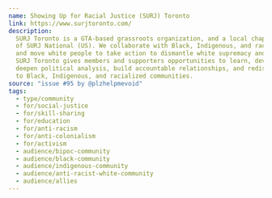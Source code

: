 ```yaml
---
name: Showing Up for Racial Justice (SURJ) Toronto
link: https://www.surjtoronto.com/
description:
  SURJ Toronto is a GTA-based grassroots organization, and a local chapter
  of SURJ National (US). We collaborate with Black, Indigenous, and racialized organizers,
  and move white people to take action to dismantle white supremacy and colonialism.
  SURJ Toronto gives members and supporters opportunities to learn, develop skills,
  deepen political analysis, build accountable relationships, and redistribute resources
  to Black, Indigenous, and racialized communities.
source: "issue #95 by @plzhelpmevoid"
tags:
  - type/community
  - for/social-justice
  - for/skill-sharing
  - for/education
  - for/anti-racism
  - for/anti-colonialism
  - for/activism
  - audience/bipoc-community
  - audience/black-community
  - audience/indigenous-community
  - audience/anti-racist-white-community
  - audience/allies
---
```


<!-- Community added from GitHub issue #95 -->

